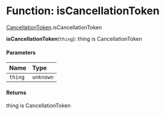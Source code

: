 # Function: isCancellationToken

[CancellationToken](/auto-docs/editor/modules/CancellationToken.md).isCancellationToken

**isCancellationToken**(`thing`): thing is CancellationToken

#### Parameters

| Name | Type |
| :------ | :------ |
| `thing` | `unknown` |

#### Returns

thing is CancellationToken
